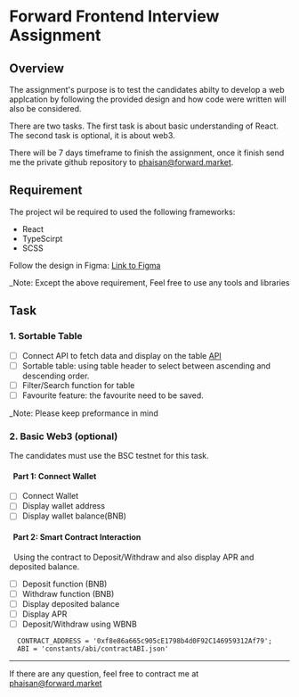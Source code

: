 # Forward Frontend Interview Assignment

## Overview

The assignment's purpose is to test the candidates abilty to develop a web applcation by following the provided design and how code were written will also be considered.

There are two tasks. The first task is about basic understanding of React. The second task is optional, it is about web3.

There will be 7 days timeframe to finish the assignment, once it finish send me the private github repository to phaisan@forward.market.

## Requirement

The project wil be required to used the following frameworks:

- React
- TypeScirpt
- SCSS

Follow the design in Figma:
[Link to Figma](https://www.figma.com/file/mWAkTDABZSqC0Zynyh4alA/Forward-Frontend-Interview-Assignment?node-id=6%3A170)

_Note: Except the above requirement, Feel free to use any tools and libraries

## Task

### 1. Sortable Table

- [ ] Connect API to fetch data and display on the table [API](https://testnet.forward-hq.ml/api/coins/)
- [ ] Sortable table: using table header to select between ascending and descending order.
- [ ] Filter/Search function for table
- [ ] Favourite feature: the favourite need to be saved.

_Note: Please keep preformance in mind

### 2. Basic Web3 (optional)

The candidates must use the BSC testnet for this task.

#### &nbsp; Part 1: Connect Wallet

- [ ] Connect Wallet
- [ ] Display wallet address
- [ ] Display wallet balance(BNB)

#### &nbsp; Part 2: Smart Contract Interaction

&nbsp; Using the contract to Deposit/Withdraw and also display APR and deposited balance.

- [ ] Deposit function (BNB)
- [ ] Withdraw function (BNB)
- [ ] Display deposited balance
- [ ] Display APR
- [ ] Deposit/Withdraw using WBNB

```javascirpt
  CONTRACT_ADDRESS = '0xf8e86a665c905cE1798b4d0F92C146959312Af79';
  ABI = 'constants/abi/contractABI.json'
```

---

If there are any question, feel free to contract me at phaisan@forward.market

